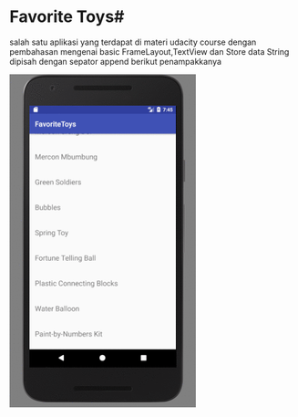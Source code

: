  # Favorite Toys#
 
 salah satu aplikasi yang terdapat di materi udacity course dengan pembahasan mengenai basic FrameLayout,TextView dan Store data String dipisah dengan sepator append berikut penampakkanya
 
 ![Favorite Toys](gif/anim.gif)
